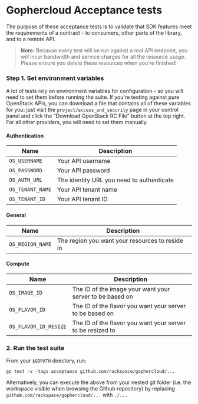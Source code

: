 # Gophercloud Acceptance tests

The purpose of these acceptance tests is to validate that SDK features meet
the requirements of a contract - to consumers, other parts of the library, and
to a remote API.

> **Note:** Because every test will be run against a real API endpoint, you
> will incur bandwidth and service charges for all the resource usage. Please
> ensure you delete these resources when you're finished!

### Step 1. Set environment variables

A lot of tests rely on environment variables for configuration - so you will need 
to set them before running the suite. If you're testing against pure OpenStack APIs,
you can download a file that contains all of these variables for you: just visit 
the `project/access_and_security` page in your control panel and click the "Download 
OpenStack RC File" button at the top right. For all other providers, you will need 
to set them manually.

#### Authentication

|Name|Description|
|---|---|
|`OS_USERNAME`|Your API username|
|`OS_PASSWORD`|Your API password|
|`OS_AUTH_URL`|The identity URL you need to authenticate|
|`OS_TENANT_NAME`|Your API tenant name|
|`OS_TENANT_ID`|Your API tenant ID|

#### General

|Name|Description|
|---|---|
|`OS_REGION_NAME`|The region you want your resources to reside in|

#### Compute

|Name|Description|
|---|---|
|`OS_IMAGE_ID`|The ID of the image your want your server to be based on|
|`OS_FLAVOR_ID`|The ID of the flavor you want your server to be based on|
|`OS_FLAVOR_ID_RESIZE`|The ID of the flavor you want your server to be resized to|

### 2. Run the test suite

From your `$GOPATH` directory, run:

```
go test -v -tags acceptance github.com/rackspace/gophercloud/...
```

Alternatively, you can execute the above from your nested git folder (i.e. the
  workspace visible when browsing the Github repository) by replacing
  `github.com/rackspace/gophercloud/...` with `./...`
